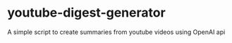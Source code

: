 # youtube-digest-generator
A simple script to create summaries from youtube videos using OpenAI api

